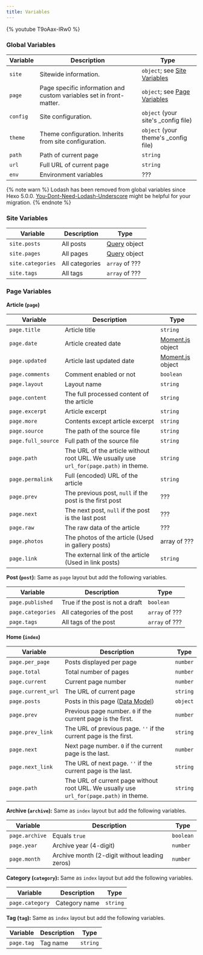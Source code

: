 ```yaml
---
title: Variables
---
```


{% youtube T9oAax-IRw0 %}

### Global Variables

| Variable | Description                                                         | Type                                  |
| -------- | ------------------------------------------------------------------- | ------------------------------------- |
| `site`   | Sitewide information.                                               | `object`; see [Site Variables]        |
| `page`   | Page specific information and custom variables set in front-matter. | `object`; see [Page Variables]        |
| `config` | Site configuration.                                                 | `object` (your site's \_config file)  |
| `theme`  | Theme configuration. Inherits from site configuration.              | `object` (your theme's \_config file) |
| `path`   | Path of current page                                                | `string`                              |
| `url`    | Full URL of current page                                            | `string`                              |
| `env`    | Environment variables                                               | ???                                   |

{% note warn %}
Lodash has been removed from global variables since Hexo 5.0.0. [You-Dont-Need-Lodash-Underscore](https://github.com/you-dont-need/You-Dont-Need-Lodash-Underscore) might be helpful for your migration.
{% endnote %}

### Site Variables

| Variable          | Description    | Type                   |
| ----------------- | -------------- | ---------------------- |
| `site.posts`      | All posts      | [Query][queryo] object |
| `site.pages`      | All pages      | [Query][queryo] object |
| `site.categories` | All categories | `array` of ???         |
| `site.tags`       | All tags       | `array` of ???         |

[queryo]: http://hexojs.github.io/warehouse/Query.html

### Page Variables

**Article (`page`)**

| Variable           | Description                                                                            | Type               |
| ------------------ | -------------------------------------------------------------------------------------- | ------------------ |
| `page.title`       | Article title                                                                          | `string`           |
| `page.date`        | Article created date                                                                   | [Moment.js] object |
| `page.updated`     | Article last updated date                                                              | [Moment.js] object |
| `page.comments`    | Comment enabled or not                                                                 | `boolean`          |
| `page.layout`      | Layout name                                                                            | `string`           |
| `page.content`     | The full processed content of the article                                              | `string`           |
| `page.excerpt`     | Article excerpt                                                                        | `string`           |
| `page.more`        | Contents except article excerpt                                                        | `string`           |
| `page.source`      | The path of the source file                                                            | `string`           |
| `page.full_source` | Full path of the source file                                                           | `string`           |
| `page.path`        | The URL of the article without root URL. We usually use `url_for(page.path)` in theme. | `string`           |
| `page.permalink`   | Full (encoded) URL of the article                                                      | `string`           |
| `page.prev`        | The previous post, `null` if the post is the first post                                | ???                |
| `page.next`        | The next post, `null` if the post is the last post                                     | ???                |
| `page.raw`         | The raw data of the article                                                            | ???                |
| `page.photos`      | The photos of the article (Used in gallery posts)                                      | array of ???       |
| `page.link`        | The external link of the article (Used in link posts)                                  | `string`           |

**Post (`post`):** Same as `page` layout but add the following variables.

| Variable          | Description                     | Type           |
| ----------------- | ------------------------------- | -------------- |
| `page.published`  | True if the post is not a draft | `boolean`      |
| `page.categories` | All categories of the post      | `array` of ??? |
| `page.tags`       | All tags of the post            | `array` of ??? |

**Home (`index`)**

| Variable           | Description                                                                             | Type     |
| ------------------ | --------------------------------------------------------------------------------------- | -------- |
| `page.per_page`    | Posts displayed per page                                                                | `number` |
| `page.total`       | Total number of pages                                                                   | `number` |
| `page.current`     | Current page number                                                                     | `number` |
| `page.current_url` | The URL of current page                                                                 | `string` |
| `page.posts`       | Posts in this page ([Data Model](https://hexojs.github.io/warehouse/))                  | `object` |
| `page.prev`        | Previous page number. `0` if the current page is the first.                             | `number` |
| `page.prev_link`   | The URL of previous page. `''` if the current page is the first.                        | `string` |
| `page.next`        | Next page number. `0` if the current page is the last.                                  | `number` |
| `page.next_link`   | The URL of next page. `''` if the current page is the last.                             | `string` |
| `page.path`        | The URL of current page without root URL. We usually use `url_for(page.path)` in theme. | `string` |

**Archive (`archive`):** Same as `index` layout but add the following variables.

| Variable       | Description                                   | Type      |
| -------------- | --------------------------------------------- | --------- |
| `page.archive` | Equals `true`                                 | `boolean` |
| `page.year`    | Archive year (4-digit)                        | `number`  |
| `page.month`   | Archive month (2-digit without leading zeros) | `number`  |

**Category (`category`):** Same as `index` layout but add the following variables.

| Variable        | Description   | Type     |
| --------------- | ------------- | -------- |
| `page.category` | Category name | `string` |

**Tag (`tag`):** Same as `index` layout but add the following variables.

| Variable   | Description | Type     |
| ---------- | ----------- | -------- |
| `page.tag` | Tag name    | `string` |

[Moment.js]: http://momentjs.com/
[Site Variables]: #Site-Variables
[Page Variables]: #Page-Variables
